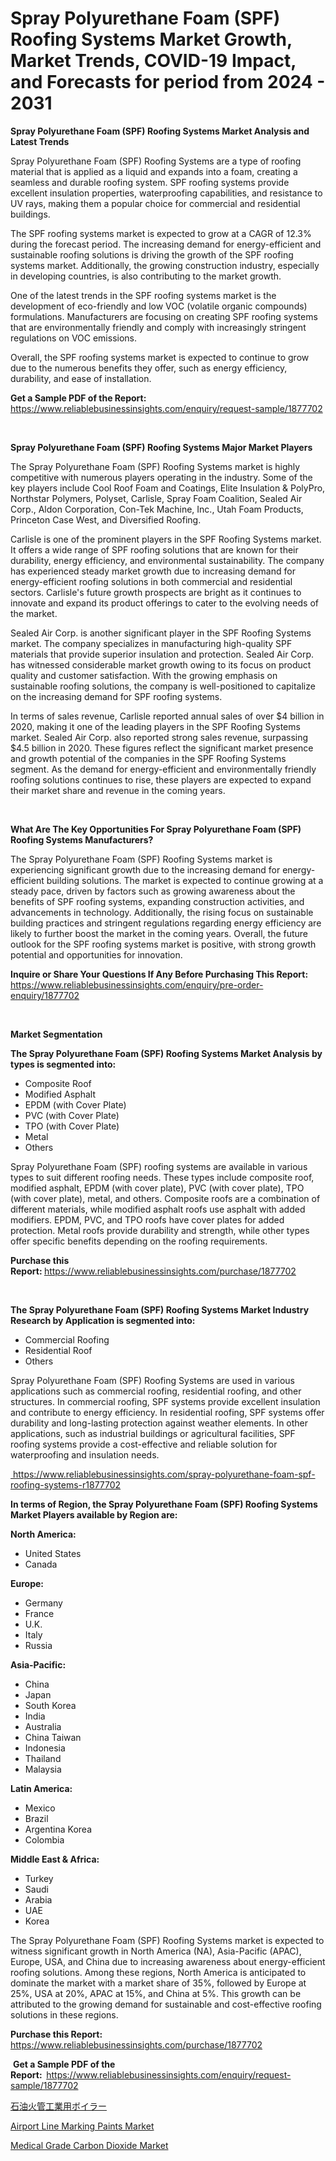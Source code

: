 <p><h1>Spray Polyurethane Foam (SPF) Roofing Systems Market Growth, Market Trends, COVID-19 Impact, and Forecasts for period from 2024 - 2031</h1></p><p><strong>Spray Polyurethane Foam (SPF) Roofing Systems Market Analysis and Latest Trends</strong></p>
<p><p>Spray Polyurethane Foam (SPF) Roofing Systems are a type of roofing material that is applied as a liquid and expands into a foam, creating a seamless and durable roofing system. SPF roofing systems provide excellent insulation properties, waterproofing capabilities, and resistance to UV rays, making them a popular choice for commercial and residential buildings.</p><p>The SPF roofing systems market is expected to grow at a CAGR of 12.3% during the forecast period. The increasing demand for energy-efficient and sustainable roofing solutions is driving the growth of the SPF roofing systems market. Additionally, the growing construction industry, especially in developing countries, is also contributing to the market growth.</p><p>One of the latest trends in the SPF roofing systems market is the development of eco-friendly and low VOC (volatile organic compounds) formulations. Manufacturers are focusing on creating SPF roofing systems that are environmentally friendly and comply with increasingly stringent regulations on VOC emissions.</p><p>Overall, the SPF roofing systems market is expected to continue to grow due to the numerous benefits they offer, such as energy efficiency, durability, and ease of installation.</p></p>
<p><strong>Get a Sample PDF of the Report:&nbsp;</strong> <a href="https://www.reliablebusinessinsights.com/enquiry/request-sample/1877702">https://www.reliablebusinessinsights.com/enquiry/request-sample/1877702</a></p>
<p>&nbsp;</p>
<p><strong>Spray Polyurethane Foam (SPF) Roofing Systems Major Market Players</strong></p>
<p><p>The Spray Polyurethane Foam (SPF) Roofing Systems market is highly competitive with numerous players operating in the industry. Some of the key players include Cool Roof Foam and Coatings, Elite Insulation & PolyPro, Northstar Polymers, Polyset, Carlisle, Spray Foam Coalition, Sealed Air Corp., Aldon Corporation, Con-Tek Machine, Inc., Utah Foam Products, Princeton Case West, and Diversified Roofing.</p><p>Carlisle is one of the prominent players in the SPF Roofing Systems market. It offers a wide range of SPF roofing solutions that are known for their durability, energy efficiency, and environmental sustainability. The company has experienced steady market growth due to increasing demand for energy-efficient roofing solutions in both commercial and residential sectors. Carlisle's future growth prospects are bright as it continues to innovate and expand its product offerings to cater to the evolving needs of the market.</p><p>Sealed Air Corp. is another significant player in the SPF Roofing Systems market. The company specializes in manufacturing high-quality SPF materials that provide superior insulation and protection. Sealed Air Corp. has witnessed considerable market growth owing to its focus on product quality and customer satisfaction. With the growing emphasis on sustainable roofing solutions, the company is well-positioned to capitalize on the increasing demand for SPF roofing systems.</p><p>In terms of sales revenue, Carlisle reported annual sales of over $4 billion in 2020, making it one of the leading players in the SPF Roofing Systems market. Sealed Air Corp. also reported strong sales revenue, surpassing $4.5 billion in 2020. These figures reflect the significant market presence and growth potential of the companies in the SPF Roofing Systems segment. As the demand for energy-efficient and environmentally friendly roofing solutions continues to rise, these players are expected to expand their market share and revenue in the coming years.</p></p>
<p>&nbsp;</p>
<p><strong>What Are The Key Opportunities For Spray Polyurethane Foam (SPF) Roofing Systems Manufacturers?</strong></p>
<p><p>The Spray Polyurethane Foam (SPF) Roofing Systems market is experiencing significant growth due to the increasing demand for energy-efficient building solutions. The market is expected to continue growing at a steady pace, driven by factors such as growing awareness about the benefits of SPF roofing systems, expanding construction activities, and advancements in technology. Additionally, the rising focus on sustainable building practices and stringent regulations regarding energy efficiency are likely to further boost the market in the coming years. Overall, the future outlook for the SPF roofing systems market is positive, with strong growth potential and opportunities for innovation.</p></p>
<p><strong>Inquire or Share Your Questions If Any Before Purchasing This Report:</strong> <a href="https://www.reliablebusinessinsights.com/enquiry/pre-order-enquiry/1877702">https://www.reliablebusinessinsights.com/enquiry/pre-order-enquiry/1877702</a></p>
<p>&nbsp;</p>
<p><strong>Market Segmentation</strong></p>
<p><strong>The Spray Polyurethane Foam (SPF) Roofing Systems Market Analysis by types is segmented into:</strong></p>
<p><ul><li>Composite Roof</li><li>Modified Asphalt</li><li>EPDM (with Cover Plate)</li><li>PVC (with Cover Plate)</li><li>TPO (with Cover Plate)</li><li>Metal</li><li>Others</li></ul></p>
<p><p>Spray Polyurethane Foam (SPF) roofing systems are available in various types to suit different roofing needs. These types include composite roof, modified asphalt, EPDM (with cover plate), PVC (with cover plate), TPO (with cover plate), metal, and others. Composite roofs are a combination of different materials, while modified asphalt roofs use asphalt with added modifiers. EPDM, PVC, and TPO roofs have cover plates for added protection. Metal roofs provide durability and strength, while other types offer specific benefits depending on the roofing requirements.</p></p>
<p><strong>Purchase this Report:&nbsp;</strong><a href="https://www.reliablebusinessinsights.com/purchase/1877702">https://www.reliablebusinessinsights.com/purchase/1877702</a></p>
<p>&nbsp;</p>
<p><strong>The Spray Polyurethane Foam (SPF) Roofing Systems Market Industry Research by Application is segmented into:</strong></p>
<p><ul><li>Commercial Roofing</li><li>Residential Roof</li><li>Others</li></ul></p>
<p><p>Spray Polyurethane Foam (SPF) Roofing Systems are used in various applications such as commercial roofing, residential roofing, and other structures. In commercial roofing, SPF systems provide excellent insulation and contribute to energy efficiency. In residential roofing, SPF systems offer durability and long-lasting protection against weather elements. In other applications, such as industrial buildings or agricultural facilities, SPF roofing systems provide a cost-effective and reliable solution for waterproofing and insulation needs.</p></p>
<p><a href="https://www.reliablebusinessinsights.com/spray-polyurethane-foam-spf-roofing-systems-r1877702">&nbsp;https://www.reliablebusinessinsights.com/spray-polyurethane-foam-spf-roofing-systems-r1877702</a></p>
<p><strong>In terms of Region, the Spray Polyurethane Foam (SPF) Roofing Systems Market Players available by Region are:</strong></p>
<p>
    <p> <strong> North America: </strong>
        <ul>
            <li>United States</li>
            <li>Canada</li>
        </ul>
        </p> 
    <p> <strong> Europe: </strong>
        <ul>
            <li>Germany</li>
            <li>France</li>
            <li>U.K.</li>
            <li>Italy</li>
            <li>Russia</li>
        </ul>
        </p> 
    <p> <strong> Asia-Pacific: </strong>
        <ul>
            <li>China</li>
            <li>Japan</li>
            <li>South Korea</li>
            <li>India</li>
            <li>Australia</li>
            <li>China Taiwan</li>
            <li>Indonesia</li>
            <li>Thailand</li>
            <li>Malaysia</li>
        </ul>
        </p> 
    <p> <strong> Latin America: </strong>
        <ul>
            <li>Mexico</li>
            <li>Brazil</li>
            <li>Argentina Korea</li>
            <li>Colombia</li>
        </ul>
        </p> 
    <p> <strong> Middle East & Africa: </strong>
        <ul>
            <li>Turkey</li>
            <li>Saudi</li>
            <li>Arabia</li>
            <li>UAE</li>
            <li>Korea</li>
        </ul>
    </p>
    </p>
<p><p>The Spray Polyurethane Foam (SPF) Roofing Systems market is expected to witness significant growth in North America (NA), Asia-Pacific (APAC), Europe, USA, and China due to increasing awareness about energy-efficient roofing solutions. Among these regions, North America is anticipated to dominate the market with a market share of 35%, followed by Europe at 25%, USA at 20%, APAC at 15%, and China at 5%. This growth can be attributed to the growing demand for sustainable and cost-effective roofing solutions in these regions.</p></p>
<p><strong>Purchase this Report: </strong><a href="https://www.reliablebusinessinsights.com/purchase/1877702">https://www.reliablebusinessinsights.com/purchase/1877702</a></p>
<p>&nbsp;<strong>Get a Sample PDF of the Report:&nbsp;&nbsp;</strong><a href="https://www.reliablebusinessinsights.com/enquiry/request-sample/1877702">https://www.reliablebusinessinsights.com/enquiry/request-sample/1877702</a></p>
<p><strong></strong></p>
<p><p><a href="https://github.com/BrionnaBoyle/Market-Research-Report-List-1/blob/main/9055399138769.md">石油火管工業用ボイラー</a></p><p><a href="https://github.com/dimitrishawkinswaynenp91rgz/Market-Research-Report-List-3/blob/main/airport-line-marking-paints-market.md">Airport Line Marking Paints Market</a></p><p><a href="https://github.com/changoleonlaverguenzanoexiste/Market-Research-Report-List-3/blob/main/medical-grade-carbon-dioxide-market.md">Medical Grade Carbon Dioxide Market</a></p></p>